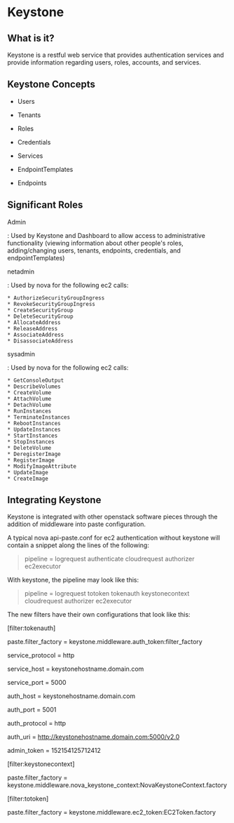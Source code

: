 Keystone
========

What is it?
-----------

Keystone is a restful web service that provides authentication services and provide information regarding users, roles, accounts, and services.

Keystone Concepts
-----------------

* Users

* Tenants

* Roles

* Credentials

* Services

* EndpointTemplates

* Endpoints

Significant Roles
-----------------

Admin

: Used by Keystone and Dashboard to allow access to administrative functionality (viewing information about other people's roles, adding/changing users, tenants, endpoints, credentials, and endpointTemplates)

netadmin

:	Used by nova for the following ec2 calls: 

	* AuthorizeSecurityGroupIngress
	* RevokeSecurityGroupIngress
	* CreateSecurityGroup
	* DeleteSecurityGroup
	* AllocateAddress
	* ReleaseAddress
	* AssociateAddress
	* DisassociateAddress

sysadmin

:	Used by nova for the following ec2 calls:

	* GetConsoleOutput
	* DescribeVolumes
	* CreateVolume
	* AttachVolume
	* DetachVolume
	* RunInstances
	* TerminateInstances
	* RebootInstances
	* UpdateInstances
	* StartInstances
	* StopInstances
	* DeleteVolume
	* DeregisterImage
	* RegisterImage
	* ModifyImageAttribute
	* UpdateImage
	* CreateImage

Integrating Keystone
--------------------

Keystone is integrated with other openstack software pieces through the addition of middleware into paste configuration.

A typical nova api-paste.conf for ec2 authentication without keystone will contain a snippet along the lines of the following:

> pipeline = logrequest authenticate cloudrequest authorizer ec2executor

With keystone, the pipeline may look like this:
> pipeline = logrequest totoken tokenauth keystonecontext cloudrequest authorizer ec2executor

The new filters have their own configurations that look like this:

[filter:tokenauth]

paste.filter_factory = keystone.middleware.auth_token:filter_factory

service_protocol = http

service_host = keystonehostname.domain.com

service_port = 5000

auth_host = keystonehostname.domain.com

auth_port = 5001

auth_protocol = http

auth_uri = http://keystonehostname.domain.com:5000/v2.0

admin_token = 152154125712412

[filter:keystonecontext]

paste.filter_factory = keystone.middleware.nova_keystone_context:NovaKeystoneContext.factory

[filter:totoken]

paste.filter_factory = keystone.middleware.ec2_token:EC2Token.factory
